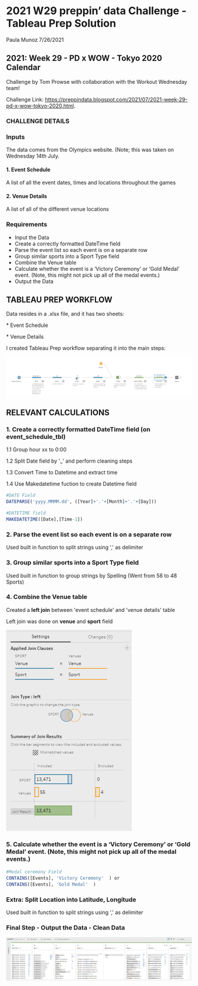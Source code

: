 2021 W29 preppin’ data Challenge - Tableau Prep Solution
================
Paula Munoz
7/26/2021

## 2021: Week 29 - PD x WOW - Tokyo 2020 Calendar

Challenge by Tom Prowse with collaboration with the Workout Wednesday
team!

Challenge Link:
<https://preppindata.blogspot.com/2021/07/2021-week-29-pd-x-wow-tokyo-2020.html>.

### CHALLENGE DETAILS

### Inputs

The data comes from the Olympics website. (Note; this was taken on
Wednesday 14th July.

#### 1. Event Schedule

A list of all the event dates, times and locations throughout the games

#### 2. Venue Details

A list of all of the different venue locations

### Requirements

-   Input the Data
-   Create a correctly formatted DateTime field
-   Parse the event list so each event is on a separate row
-   Group similar sports into a Sport Type field
-   Combine the Venue table
-   Calculate whether the event is a ‘Victory Ceremony’ or ‘Gold Medal’
    event. (Note, this might not pick up all of the medal events.)
-   Output the Data


## TABLEAU PREP WORKFLOW

Data resides in a .xlsx file, and it has two sheets:

\* Event Schedule 

\* Venue Details

I created Tableau Prep workflow separating it into the main steps:

![Tableau Prep workflow](https://github.com/paulisdataviz/DATA_WRANGLING/blob/main/2021_W29/1_Workflow.png)



## RELEVANT CALCULATIONS

### 1. Create a correctly formatted DateTime field (on event\_schedule\_tbl)

1.1 Group hour xx to 0:00

1.2 Split Date field by '_' and perform cleaning steps

1.3 Convert Time to Datetime and extract time

1.4 Use Makedatetime fuction to create Datetime field

``` r
#DATE Field
DATEPARSE('yyyy.MMMM.dd', ([Year]+'.'+[Month]+'.'+[Day]))
```

``` r
#DATETIME field
MAKEDATETIME([Date],[Time-1])
```

### 2. Parse the event list so each event is on a separate row

Used built in function to split strings using ',' as delimiter

### 3. Group similar sports into a Sport Type field

Used built in function to group strings by Spelling (Went from 58 to 48 Sports)

### 4. Combine the Venue table

Created a **left join** between 'event schedule' and 'venue details' table 

Left join was done on **venue** and **sport** field

![Tableau Prep left join](https://github.com/paulisdataviz/DATA_WRANGLING/blob/main/2021_W29/3_join.png)


### 5. Calculate whether the event is a ‘Victory Ceremony’ or ‘Gold Medal’ event. (Note, this might not pick up all of the medal events.)

``` r
#Medal ceremony Field
CONTAINS([Events], 'Victory Ceremony'  ) or 
CONTAINS([Events], 'Gold Medal'  )
```

### Extra: Split Location into Latitude, Longitude

Used built in function to split strings using ',' as delimiter

### Final Step - Output the Data - Clean Data


![Tableau Prep output](https://github.com/paulisdataviz/DATA_WRANGLING/blob/main/2021_W29/2_output.png)

